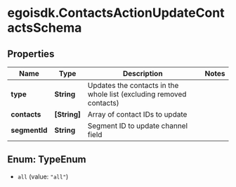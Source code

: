 # egoisdk.ContactsActionUpdateContactsSchema

## Properties

Name | Type | Description | Notes
------------ | ------------- | ------------- | -------------
**type** | **String** | Updates the contacts in the whole list (excluding removed contacts) | 
**contacts** | **[String]** | Array of contact IDs to update | 
**segmentId** | **String** | Segment ID to update channel field | 



## Enum: TypeEnum


* `all` (value: `"all"`)





